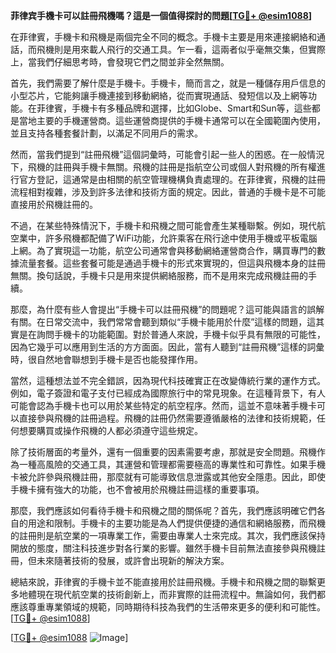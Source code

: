 **菲律宾手機卡可以註冊飛機嗎？這是一個值得探討的問題[[TG💪+ @esim1088](https://t.me/s/esim1088)]**

在菲律賓，手機卡和飛機是兩個完全不同的概念。手機卡主要是用來連接網絡和通話，而飛機則是用來載人飛行的交通工具。乍一看，這兩者似乎毫無交集，但實際上，當我們仔細思考時，會發現它們之間並非全然無關。

首先，我們需要了解什麼是手機卡。手機卡，簡而言之，就是一種儲存用戶信息的小型芯片，它能夠讓手機連接到移動網絡，從而實現通話、發短信以及上網等功能。在菲律賓，手機卡有多種品牌和選擇，比如Globe、Smart和Sun等，這些都是當地主要的手機運營商。這些運營商提供的手機卡通常可以在全國範圍內使用，並且支持各種套餐計劃，以滿足不同用戶的需求。

然而，當我們提到“註冊飛機”這個詞彙時，可能會引起一些人的困惑。在一般情況下，飛機的註冊與手機卡無關。飛機的註冊是指航空公司或個人對飛機的所有權進行官方登記，這通常是由相關的航空管理機構負責處理的。在菲律賓，飛機的註冊流程相對複雜，涉及到許多法律和技術方面的規定。因此，普通的手機卡是不可能直接用於飛機註冊的。

不過，在某些特殊情況下，手機卡和飛機之間可能會產生某種聯繫。例如，現代航空業中，許多飛機都配備了WiFi功能，允許乘客在飛行途中使用手機或平板電腦上網。為了實現這一功能，航空公司通常會與移動網絡運營商合作，購買專門的數據流量套餐。這些套餐可能是通過手機卡的形式來實現的，但這與飛機本身的註冊無關。換句話說，手機卡只是用來提供網絡服務，而不是用來完成飛機註冊的手續。

那麼，為什麼有些人會提出“手機卡可以註冊飛機”的問題呢？這可能與語言的誤解有關。在日常交流中，我們常常會聽到類似“手機卡能用於什麼”這樣的問題，這其實是在詢問手機卡的功能範圍。對於普通人來說，手機卡似乎具有無限的可能性，因為它幾乎可以應用到生活的方方面面。因此，當有人聽到“註冊飛機”這樣的詞彙時，很自然地會聯想到手機卡是否也能發揮作用。

當然，這種想法並不完全錯誤，因為現代科技確實正在改變傳統行業的運作方式。例如，電子簽證和電子支付已經成為國際旅行中的常見現象。在這種背景下，有人可能會認為手機卡也可以用於某些特定的航空程序。然而，這並不意味著手機卡可以直接參與飛機的註冊過程。飛機的註冊仍然需要遵循嚴格的法律和技術規範，任何想要購買或操作飛機的人都必須遵守這些規定。

除了技術層面的考量外，還有一個重要的因素需要考慮，那就是安全問題。飛機作為一種高風險的交通工具，其運營和管理都需要極高的專業性和可靠性。如果手機卡被允許參與飛機註冊，那麼就有可能導致信息泄露或其他安全隱患。因此，即使手機卡擁有強大的功能，也不會被用於飛機註冊這樣的重要事項。

那麼，我們應該如何看待手機卡和飛機之間的關係呢？首先，我們應該明確它們各自的用途和限制。手機卡的主要功能是為人們提供便捷的通信和網絡服務，而飛機的註冊則是航空業的一項專業工作，需要由專業人士來完成。其次，我們應該保持開放的態度，關注科技進步對各行業的影響。雖然手機卡目前無法直接參與飛機註冊，但未來隨著技術的發展，或許會出現新的解決方案。

總結來說，菲律賓的手機卡並不能直接用於註冊飛機。手機卡和飛機之間的聯繫更多地體現在現代航空業的技術創新上，而非實際的註冊流程中。無論如何，我們都應該尊重專業領域的規範，同時期待科技為我們的生活帶來更多的便利和可能性。[[TG💪+ @esim1088](https://t.me/s/esim1088)]

[[TG💪+ @esim1088](https://t.me/s/esim1088) ![Image](https://i.postimg.cc/4NQfJmqS/Snipaste-2025-05-13-00-14-12.png)]